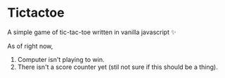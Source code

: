 # Tictactoe
A simple game of tic-tac-toe written in vanilla javascript ✨


As of right now,
1. Computer isn't playing to win.
2. There isn't a score counter yet (stil not sure if this should be a thing).